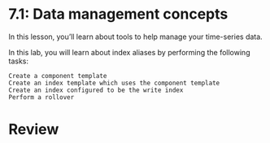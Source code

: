 # 7.1: Data management concepts

In this lesson, you’ll learn about tools to help manage your time-series data.

In this lab, you will learn about index aliases by performing the following tasks:

    Create a component template
    Create an index template which uses the component template
    Create an index configured to be the write index
    Perform a rollover




# Review
